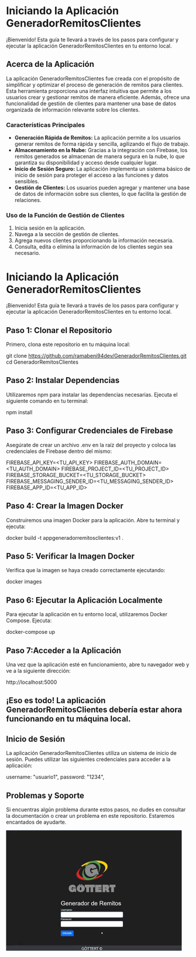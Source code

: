 # Iniciando la Aplicación GeneradorRemitosClientes

¡Bienvenido! Esta guía te llevará a través de los pasos para configurar y ejecutar la aplicación GeneradorRemitosClientes en tu entorno local.

## Acerca de la Aplicación

La aplicación GeneradorRemitosClientes fue creada con el propósito de simplificar y optimizar el proceso de generación de remitos para clientes. Esta herramienta proporciona una interfaz intuitiva que permite a los usuarios crear y gestionar remitos de manera eficiente. Además, ofrece una funcionalidad de gestión de clientes para mantener una base de datos organizada de información relevante sobre los clientes.

### Características Principales

- **Generación Rápida de Remitos:** La aplicación permite a los usuarios generar remitos de forma rápida y sencilla, agilizando el flujo de trabajo.
- **Almacenamiento en la Nube:** Gracias a la integración con Firebase, los remitos generados se almacenan de manera segura en la nube, lo que garantiza su disponibilidad y acceso desde cualquier lugar.
- **Inicio de Sesión Seguro:** La aplicación implementa un sistema básico de inicio de sesión para proteger el acceso a las funciones y datos sensibles.
- **Gestión de Clientes:** Los usuarios pueden agregar y mantener una base de datos de información sobre sus clientes, lo que facilita la gestión de relaciones.

### Uso de la Función de Gestión de Clientes

1. Inicia sesión en la aplicación.
2. Navega a la sección de gestión de clientes.
3. Agrega nuevos clientes proporcionando la información necesaria.
4. Consulta, edita o elimina la información de los clientes según sea necesario.

# Iniciando la Aplicación GeneradorRemitosClientes

¡Bienvenido! Esta guía te llevará a través de los pasos para configurar y ejecutar la aplicación GeneradorRemitosClientes en tu entorno local.

## Paso 1: Clonar el Repositorio

Primero, clona este repositorio en tu máquina local:

git clone https://github.com/ramabeni94dev/GeneradorRemitosClientes.git
cd GeneradorRemitosClientes

## Paso 2: Instalar Dependencias

Utilizaremos npm para instalar las dependencias necesarias. Ejecuta el siguiente comando en tu terminal:

npm install

## Paso 3: Configurar Credenciales de Firebase

Asegúrate de crear un archivo .env en la raíz del proyecto y coloca las credenciales de Firebase dentro del mismo:

FIREBASE_API_KEY=<TU_API_KEY>
FIREBASE_AUTH_DOMAIN=<TU_AUTH_DOMAIN>
FIREBASE_PROJECT_ID=<TU_PROJECT_ID>
FIREBASE_STORAGE_BUCKET=<TU_STORAGE_BUCKET>
FIREBASE_MESSAGING_SENDER_ID=<TU_MESSAGING_SENDER_ID>
FIREBASE_APP_ID=<TU_APP_ID>

## Paso 4: Crear la Imagen Docker

Construiremos una imagen Docker para la aplicación. Abre tu terminal y ejecuta:

docker build -t appgeneradorremitosclientes:v1 .

## Paso 5: Verificar la Imagen Docker

Verifica que la imagen se haya creado correctamente ejecutando:

docker images

## Paso 6: Ejecutar la Aplicación Localmente

Para ejecutar la aplicación en tu entorno local, utilizaremos Docker Compose. Ejecuta:

docker-compose up

## Paso 7:Acceder a la Aplicación

Una vez que la aplicación esté en funcionamiento, abre tu navegador web y ve a la siguiente dirección:

http://localhost:5000

## ¡Eso es todo! La aplicación GeneradorRemitosClientes debería estar ahora funcionando en tu máquina local.

## Inicio de Sesión

La aplicación GeneradorRemitosClientes utiliza un sistema de inicio de sesión. Puedes utilizar las siguientes credenciales para acceder a la aplicación:

username: "usuario1",
password: "1234",

## Problemas y Soporte

Si encuentras algún problema durante estos pasos, no dudes en consultar la documentación o crear un problema en este repositorio. Estaremos encantados de ayudarte.

![Ejemplo de GIF](./giphy.gif)
